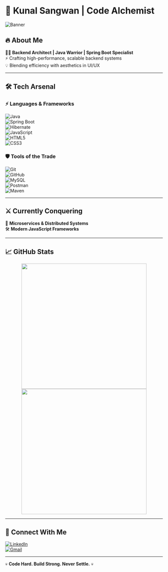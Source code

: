 # 🚀 Kunal Sangwan | Code Alchemist  

![Banner](https://github.com/KunalSangwan/banner.png)  

## 🔥 About Me  

👨‍💻 **Backend Architect | Java Warrior | Spring Boot Specialist**  
⚡ Crafting high-performance, scalable backend systems  
💡 Blending efficiency with aesthetics in UI/UX  

---

## 🛠 Tech Arsenal  

### ⚡ **Languages & Frameworks**  
![Java](https://img.shields.io/badge/Java-%23ED8B00.svg?style=for-the-badge&logo=openjdk&logoColor=white)  
![Spring Boot](https://img.shields.io/badge/Spring%20Boot-%236DB33F.svg?style=for-the-badge&logo=spring-boot&logoColor=white)  
![Hibernate](https://img.shields.io/badge/Hibernate-%23655887.svg?style=for-the-badge&logo=hibernate&logoColor=white)  
![JavaScript](https://img.shields.io/badge/JavaScript-%23F7DF1E.svg?style=for-the-badge&logo=javascript&logoColor=black)  
![HTML5](https://img.shields.io/badge/HTML5-%23E34F26.svg?style=for-the-badge&logo=html5&logoColor=white)  
![CSS3](https://img.shields.io/badge/CSS3-%231572B6.svg?style=for-the-badge&logo=css3&logoColor=white)  

### 🛡 **Tools of the Trade**  
![Git](https://img.shields.io/badge/Git-%23F05032.svg?style=for-the-badge&logo=git&logoColor=white)  
![GitHub](https://img.shields.io/badge/GitHub-%23181717.svg?style=for-the-badge&logo=github&logoColor=white)  
![MySQL](https://img.shields.io/badge/MySQL-%2300f.svg?style=for-the-badge&logo=mysql&logoColor=white)  
![Postman](https://img.shields.io/badge/Postman-%23FF6C37.svg?style=for-the-badge&logo=postman&logoColor=white)  
![Maven](https://img.shields.io/badge/Maven-%23C71A36.svg?style=for-the-badge&logo=apache-maven&logoColor=white)  

---

## ⚔️ Currently Conquering  

🚀 **Microservices & Distributed Systems**  
🛠️ **Modern JavaScript Frameworks**  

---

## 📈 GitHub Stats  

<p align="center">  
  <img src="https://github-readme-stats.vercel.app/api?username=KunalSangwan&show_icons=true&theme=radical" width="400"/>  
  <img src="https://github-readme-streak-stats.herokuapp.com/?user=KunalSangwan&theme=dark" width="400"/>  
</p>  

---

## 🤝 Connect With Me  

[![LinkedIn](https://img.shields.io/badge/LinkedIn-%230077B5.svg?style=for-the-badge&logo=linkedin&logoColor=white)](https://www.linkedin.com/in/kunal-sangwan-4a7580217/)  
[![Gmail](https://img.shields.io/badge/Gmail-D14836?style=for-the-badge&logo=gmail&logoColor=white)](mailto:kunalsangwan0980@gmail.com)  

---

💀 **Code Hard. Build Strong. Never Settle.** 💀

